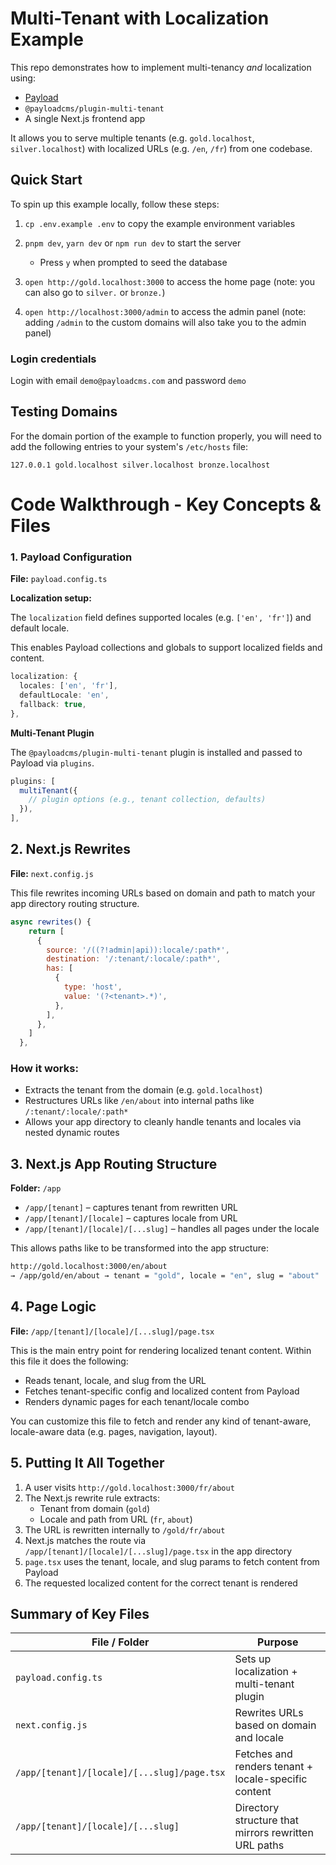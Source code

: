 # Multi-Tenant with Localization Example

This repo demonstrates how to implement multi-tenancy _and_ localization using:

- [Payload](https://github.com/payloadcms/payload)
- `@payloadcms/plugin-multi-tenant`
- A single Next.js frontend app

It allows you to serve multiple tenants (e.g. `gold.localhost`, `silver.localhost`) with localized URLs (e.g. `/en`, `/fr`) from one codebase.

## Quick Start

To spin up this example locally, follow these steps:

1. `cp .env.example .env` to copy the example environment variables

2. `pnpm dev`, `yarn dev` or `npm run dev` to start the server
   - Press `y` when prompted to seed the database
3. `open http://gold.localhost:3000` to access the home page (note: you can also go to `silver.` or `bronze.`)
4. `open http://localhost:3000/admin` to access the admin panel (note: adding `/admin` to the custom domains will also take you to the admin panel)

### Login credentials

Login with email `demo@payloadcms.com` and password `demo`

## Testing Domains

For the domain portion of the example to function properly, you will need to add the following entries to your system's `/etc/hosts` file:

```
127.0.0.1 gold.localhost silver.localhost bronze.localhost
```

# Code Walkthrough - Key Concepts & Files

### 1. Payload Configuration

**File:** `payload.config.ts`

**Localization setup:**

The `localization` field defines supported locales (e.g. `['en', 'fr']`) and default locale.

This enables Payload collections and globals to support localized fields and content.

```ts
localization: {
  locales: ['en', 'fr'],
  defaultLocale: 'en',
  fallback: true,
},
```

**Multi-Tenant Plugin**

The `@payloadcms/plugin-multi-tenant` plugin is installed and passed to Payload via `plugins`.

```ts
plugins: [
  multiTenant({
    // plugin options (e.g., tenant collection, defaults)
  }),
],
```

## 2. Next.js Rewrites

**File:** `next.config.js`

This file rewrites incoming URLs based on domain and path to match your app directory routing structure.

```mjs
async rewrites() {
    return [
      {
        source: '/((?!admin|api)):locale/:path*',
        destination: '/:tenant/:locale/:path*',
        has: [
          {
            type: 'host',
            value: '(?<tenant>.*)',
          },
        ],
      },
    ]
  },
```

### How it works:

- Extracts the tenant from the domain (e.g. `gold.localhost`)
- Restructures URLs like `/en/about` into internal paths like `/:tenant/:locale/:path*`
- Allows your app directory to cleanly handle tenants and locales via nested dynamic routes

## 3. Next.js App Routing Structure

**Folder:** `/app`

- `/app/[tenant]` – captures tenant from rewritten URL
- `/app/[tenant]/[locale]` – captures locale from URL
- `/app/[tenant]/[locale]/[...slug]` – handles all pages under the locale

This allows paths like to be transformed into the app structure:

```bash
http://gold.localhost:3000/en/about
→ /app/gold/en/about → tenant = "gold", locale = "en", slug = "about"
```

## 4. Page Logic

**File:** `/app/[tenant]/[locale]/[...slug]/page.tsx`

This is the main entry point for rendering localized tenant content. Within this file it does the following:

- Reads tenant, locale, and slug from the URL
- Fetches tenant-specific config and localized content from Payload
- Renders dynamic pages for each tenant/locale combo

You can customize this file to fetch and render any kind of tenant-aware, locale-aware data (e.g. pages, navigation, layout).

## 5. Putting It All Together

1. A user visits `http://gold.localhost:3000/fr/about`
2. The Next.js rewrite rule extracts:
   - Tenant from domain (`gold`)
   - Locale and path from URL (`fr`, `about`)
3. The URL is rewritten internally to `/gold/fr/about`
4. Next.js matches the route via `/app/[tenant]/[locale]/[...slug]/page.tsx` in the app directory
5. `page.tsx` uses the tenant, locale, and slug params to fetch content from Payload
6. The requested localized content for the correct tenant is rendered

## Summary of Key Files

| File / Folder                               | Purpose                                              |
| ------------------------------------------- | ---------------------------------------------------- |
| `payload.config.ts`                         | Sets up localization + multi-tenant plugin           |
| `next.config.js`                            | Rewrites URLs based on domain and locale             |
| `/app/[tenant]/[locale]/[...slug]/page.tsx` | Fetches and renders tenant + locale-specific content |
| `/app/[tenant]/[locale]/[...slug]`          | Directory structure that mirrors rewritten URL paths |
